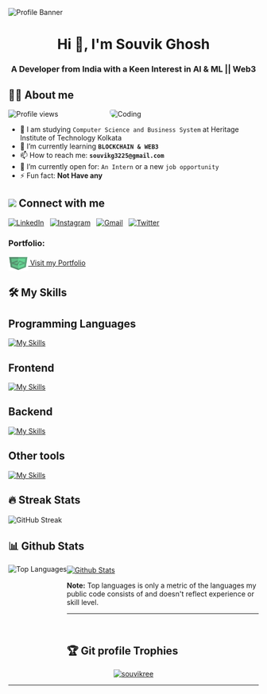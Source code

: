 ![Profile Banner](https://user-images.githubusercontent.com/61475220/96919833-f701bb80-14c9-11eb-8eea-1c46ba92b906.jpg)

<h1 align="center">Hi 👋, I'm Souvik Ghosh</h1>
<h3 align="center">A Developer from India with a Keen Interest in AI & ML || Web3</h3>

## :sassy_man:  About me
<img align="right" alt="Coding" width="300" src="https://i.pinimg.com/originals/f1/e7/34/f1e734f9cade86fe737a9aa404ad5677.gif" style="border-radius: 15px 50px;" >

<p align="left">
  <img src="https://komarev.com/ghpvc/?username=souvikree&label=Profile%20views&color=0e75b6&style=flat" alt="Profile views" />
</p>

- :school: I am studying `Computer Science and Business System` at Heritage Institute of Technology Kolkata
- 🌱 I’m currently learning **`BLOCKCHAIN & WEB3`**
- 📫 How to reach me: **`souvikg3225@gmail.com`**
- :thinking: I’m currently open for: `An Intern` or a new `job opportunity`
- ⚡ Fun fact: **Not Have any**


## <img src="https://media.giphy.com/media/iY8CRBdQXODJSCERIr/giphy.gif" width="30px"> Connect with me
[![LinkedIn](https://skillicons.dev/icons?i=linkedin)](https://www.linkedin.com/in/souvik-ghosh-97a208227)
&nbsp;
[![Instagram](https://skillicons.dev/icons?i=instagram)](https://www.instagram.com/script.reek/) 
&nbsp;
[![Gmail](https://skillicons.dev/icons?i=gmail)](mailto:souvikg3225@gmail.com)
&nbsp;
[![Twitter](https://skillicons.dev/icons?i=twitter)](https://x.com/Reek003)

<h3 align="left">Portfolio:</h3>
<p align="left">
  <a href="https://myportfolio-two-amber.vercel.app/" target="_blank" rel="noreferrer">
    <img align="center" src="https://raw.githubusercontent.com/devicons/devicon/master/icons/devicon/devicon-original.svg" alt="Portfolio" height="30" width="40" class="rounded-lg"/>
    Visit my Portfolio
  </a>
</p>

## 🛠️ My Skills
  ##  Programming Languages
       
[![My Skills](https://skillicons.dev/icons?i=java,js,c,python,go&perline=12)](https://skillicons.dev)
  ##  Frontend
       
[![My Skills](https://skillicons.dev/icons?i=react,js,html,css,ts,tailwindcss,flutter,dart,bootstrap,next,threejs&perline=12)](https://skillicons.dev)
  ##  Backend
       
[![My Skills](https://skillicons.dev/icons?i=nodejs,mongodb,postgresql,express,firebase,npm&perline=12)](https://skillicons.dev)
  ##  Other tools
       
[![My Skills](https://skillicons.dev/icons?i=postman,git,github,figma,firebase,vscode,replit&perline=12)](https://skillicons.dev)

## 🔥 Streak Stats
<p>
  <img align="center" src="https://github-readme-streak-stats.herokuapp.com/?user=souvikree&" alt="GitHub Streak" class="rounded-lg"/>
</p>

## 📊 Github Stats

<p>
  <img align="left" src="https://github-readme-stats.vercel.app/api/top-langs?username=souvikree&show_icons=true&locale=en&layout=compact" alt="Top Languages" height="192px" class="rounded-lg"/>
</p>
  <p >
    <a href="https://github.com/anuraghazra/github-readme-stats"><img align="center" alt="Github Stats" src="https://github-readme-stats.vercel.app/api?username=souvikree&show_icons=true&count_private=true" height="192px"/></a>


<b>Note:</b> Top languages is only a metric of the languages my public code consists of and doesn't reflect experience or skill level.
  </p>

----

  


<br/>

## :trophy: Git profile Trophies

<p align="center"> <a href="https://github.com/ryo-ma/github-profile-trophy"><img src="https://github-profile-trophy.vercel.app/?username=souvikree&layout=compact&theme=algolia" alt="souvikree" /></a> </p>

______________
